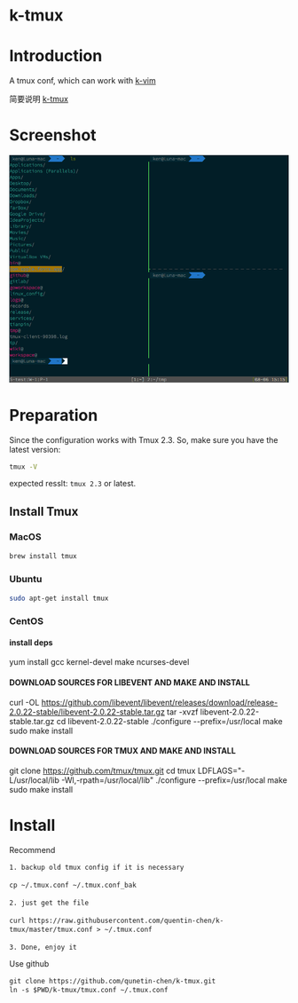 # k-tmux

# Introduction

A tmux conf, which can work with [k-vim](https://github.com/wklken/k-vim)

简要说明 [k-tmux](http://www.wklken.me/posts/2015/08/06/linux-tmux.html)

# Screenshot

![screenshot](https://raw.githubusercontent.com/wklken/gallery/master/tmux/tmux.png)

# Preparation

Since the configuration works with Tmux 2.3. So, make sure you have the latest version:

```bash
tmux -V
```

expected resslt: `tmux 2.3` or latest.

## Install Tmux

### MacOS

```bash
brew install tmux
```

### Ubuntu

```bash
sudo apt-get install tmux
```

### CentOS

#### install deps
yum install gcc kernel-devel make ncurses-devel

#### DOWNLOAD SOURCES FOR LIBEVENT AND MAKE AND INSTALL
curl -OL https://github.com/libevent/libevent/releases/download/release-2.0.22-stable/libevent-2.0.22-stable.tar.gz
tar -xvzf libevent-2.0.22-stable.tar.gz
cd libevent-2.0.22-stable
./configure --prefix=/usr/local
make
sudo make install

#### DOWNLOAD SOURCES FOR TMUX AND MAKE AND INSTALL
git clone https://github.com/tmux/tmux.git
cd tmux
LDFLAGS="-L/usr/local/lib -Wl,-rpath=/usr/local/lib" ./configure --prefix=/usr/local
make
sudo make install


# Install

Recommend

```
1. backup old tmux config if it is necessary

cp ~/.tmux.conf ~/.tmux.conf_bak

2. just get the file

curl https://raw.githubusercontent.com/quentin-chen/k-tmux/master/tmux.conf > ~/.tmux.conf

3. Done, enjoy it
```

Use github

```
git clone https://github.com/qunetin-chen/k-tmux.git
ln -s $PWD/k-tmux/tmux.conf ~/.tmux.conf
```
